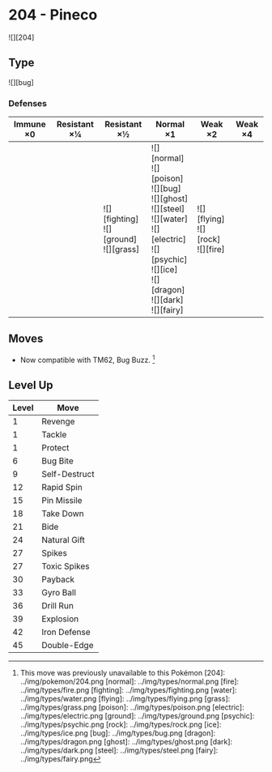 # 204 - Pineco
![][204]

## Type

![][bug]

### Defenses

Immune ×0 | Resistant ×¼ | Resistant ×½                                     | Normal ×1                                                                                                                                                                              | Weak ×2                                     | Weak ×4 | 
---       | ---          | ---                                              | ---                                                                                                                                                                                    | ---                                         | ---     | 
          |              | ![][fighting]<br> ![][ground]<br> ![][grass]<br> | ![][normal]<br> ![][poison]<br> ![][bug]<br> ![][ghost]<br> ![][steel]<br> ![][water]<br> ![][electric]<br> ![][psychic]<br> ![][ice]<br> ![][dragon]<br> ![][dark]<br> ![][fairy]<br> | ![][flying]<br> ![][rock]<br> ![][fire]<br> |         | 

## Moves

 - Now compatible with TM62, Bug Buzz. [^1]

## Level Up

Level | Move          | 
---   | ---           | 
1     | Revenge       | 
1     | Tackle        | 
1     | Protect       | 
6     | Bug Bite      | 
9     | Self-Destruct | 
12    | Rapid Spin    | 
15    | Pin Missile   | 
18    | Take Down     | 
21    | Bide          | 
24    | Natural Gift  | 
27    | Spikes        | 
27    | Toxic Spikes  | 
30    | Payback       | 
33    | Gyro Ball     | 
36    | Drill Run     | 
39    | Explosion     | 
42    | Iron Defense  | 
45    | Double-Edge   | 

[^1]: This move was previously unavailable to this Pokémon
[204]: ../img/pokemon/204.png
[normal]: ../img/types/normal.png
[fire]: ../img/types/fire.png
[fighting]: ../img/types/fighting.png
[water]: ../img/types/water.png
[flying]: ../img/types/flying.png
[grass]: ../img/types/grass.png
[poison]: ../img/types/poison.png
[electric]: ../img/types/electric.png
[ground]: ../img/types/ground.png
[psychic]: ../img/types/psychic.png
[rock]: ../img/types/rock.png
[ice]: ../img/types/ice.png
[bug]: ../img/types/bug.png
[dragon]: ../img/types/dragon.png
[ghost]: ../img/types/ghost.png
[dark]: ../img/types/dark.png
[steel]: ../img/types/steel.png
[fairy]: ../img/types/fairy.png

